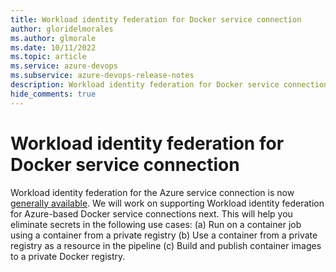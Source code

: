 ```yaml
---
title: Workload identity federation for Docker service connection
author: gloridelmorales
ms.author: glmorale
ms.date: 10/11/2022
ms.topic: article
ms.service: azure-devops
ms.subservice: azure-devops-release-notes
description: Workload identity federation for Docker service connection
hide_comments: true
---
```


# Workload identity federation for Docker service connection

Workload identity federation for the Azure service connection is now [generally available](/azure/devops/release-notes/roadmap/2022/secret-free-azurerm-deployments). We will work on supporting Workload identity federation for Azure-based Docker service connections next. This will help you eliminate secrets in the following use cases: (a) Run on a container job using a container from a private registry (b) Use a container from a private registry as a resource in the pipeline (c) Build and publish container images to a private Docker registry.
